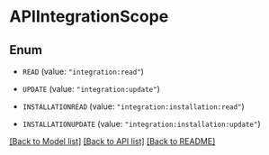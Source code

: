 # APIIntegrationScope

## Enum


* `READ` (value: `"integration:read"`)

* `UPDATE` (value: `"integration:update"`)

* `INSTALLATIONREAD` (value: `"integration:installation:read"`)

* `INSTALLATIONUPDATE` (value: `"integration:installation:update"`)


[[Back to Model list]](../README.md#documentation-for-models) [[Back to API list]](../README.md#documentation-for-api-endpoints) [[Back to README]](../README.md)


